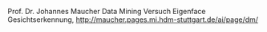 Prof. Dr. Johannes Maucher
Data Mining Versuch Eigenface Gesichtserkennung,
http://maucher.pages.mi.hdm-stuttgart.de/ai/page/dm/
